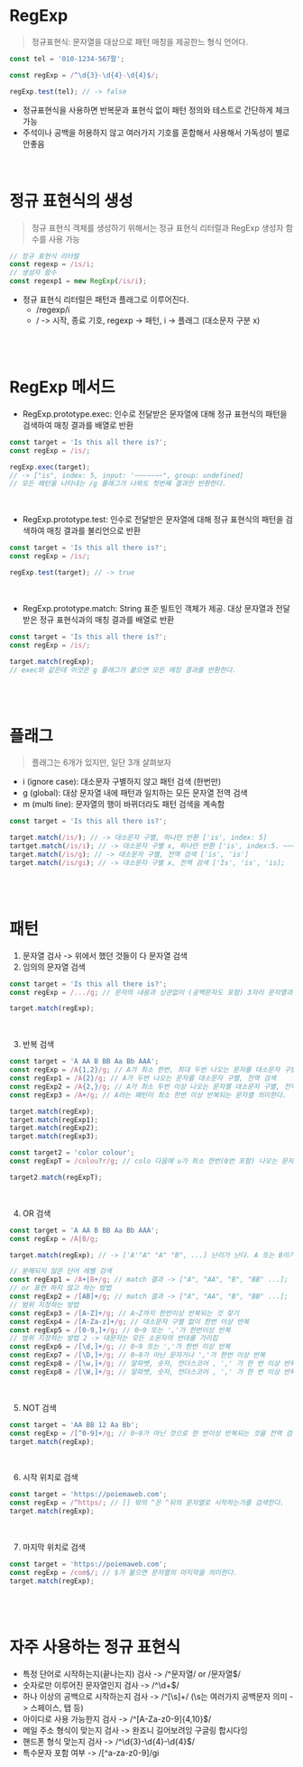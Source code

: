 # RegExp

> 정규표현식: 문자열을 대상으로 패턴 매칭을 제공한느 형식 언어다.

```jsx
const tel = '010-1234-567팔';

const regExp = /^\d{3}-\d{4}-\d{4}$/;

regExp.test(tel); // -> false
```

- 정규표현식을 사용하면 반복문과 표현식 없이 패턴 정의와 테스트로 간단하게 체크 가능
- 주석이나 공백을 허용하지 않고 여러가지 기호를 혼합해서 사용해서 가독성이 별로 안좋음

<br />

# 정규 표현식의 생성

> 정규 표현식 객체를 생성하기 위해서는 정규 표현식 리터럴과 RegExp 생성자 함수를 사용 가능

```jsx
// 정규 표현식 리터럴
const regexp = /is/i;
// 생성자 함수
const regexp1 = new RegExp(/is/i);
```

- 정규 표현식 리터럴은 패턴과 플래그로 이루어진다.
  - /regexp/i
  - / -> 시작, 종료 기호, regexp -> 패턴, i -> 플래그 (대소문자 구분 x)

<br />
<br />

# RegExp 메서드

- RegExp.prototype.exec: 인수로 전달받은 문자열에 대해 정규 표현식의 패턴을 검색하여 매칭 결과를 배열로 반환

```jsx
const target = 'Is this all there is?';
const regExp = /is/;

regExp.exec(target);
// -> ["is", index: 5, input: '~~~~~~~", group: undefined]
// 모든 패턴을 나타내는 /g 플래그가 나와도 첫번째 결과만 반환한다.
```

<br />

- RegExp.prototype.test: 인수로 전달받은 문자열에 대해 정규 표현식의 패턴을 검색하여 매칭 결과를 불리언으로 반환

```jsx
const target = 'Is this all there is?';
const regExp = /is/;

regExp.test(target); // -> true
```

<br />

- RegExp.prototype.match: String 표준 빌트인 객체가 제공. 대상 문자열과 전달받은 정규 표현식과의 매칭 결과를 배열로 반환

```jsx
const target = 'Is this all there is?';
const regExp = /is/;

target.match(regExp);
// exec와 같은데 이것은 g 플래그가 붙으면 모든 매칭 결과를 반환한다.
```

<br />
<br />

# 플래그

> 플래그는 6개가 있지만, 일단 3개 살펴보자

- i (ignore case): 대소문자 구별하지 않고 패턴 검색 (한번만)
- g (global): 대상 문자열 내에 패턴과 일치하는 모든 문자열 전역 검색
- m (multi line): 문자열의 행이 바뀌더라도 패턴 검색을 계속함

```jsx
const target = 'Is this all there is?';

target.match(/is/); // -> 대소문자 구별, 하나만 반환 ['is', index: 5]
tartget.match(/is/i); // -> 대소문자 구별 x, 하나만 반환 ['is', index:5. ~~~~~]]
target.match(/is/g); // -> 대소문자 구별, 전역 검색 ['is', 'is']
target.match(/is/gi); // -> 대소문자 구별 x, 전역 검색 ['Is', 'is', 'is];
```

<br />
<br />

# 패턴

1. 문자열 검사 -> 위에서 했던 것들이 다 문자열 검색
2. 임의의 문자열 검색

```jsx
const target = 'Is this all there is?';
const regExp = /.../g; // 문자의 내용과 상관없이 (공백문자도 포함) 3자리 문자열과 매치 한다.

target.match(regExp);
```

 <br />

3. 반복 검색

```jsx
const target = 'A AA B BB Aa Bb AAA';
const regExp = /A{1,2}/g; // A가 최소 한번, 최대 두번 나오는 문자를 대소문자 구별, 전역 검색
const regExp1 = /A{2}/g; // A가 두번 나오는 문자를 대소문자 구별, 전역 검색
const regExp2 = /A{2,}/g; // A가 최소 두번 이상 나오는 문자열 대소문자 구별, 전역 검색
const regExp3 = /A+/g; // A라는 패턴이 최소 한번 이상 반복되는 문자열 의미한다.

target.match(regExp);
target.match(regExp1);
target.match(regExp2);
target.match(regExp3);

const target2 = 'color colour';
const regExpT = /colou?r/g; // colo 다음에 u가 최소 한번(0번 포함) 나오는 문자열 전역 검색

target2.match(regExpT);
```

 <br />

4. OR 검색

```jsx
const target = 'A AA B BB Aa Bb AAA';
const regExp = /A|B/g;

target.match(regExp); // -> ['A'"A" "A" "B", ...] 난리가 난다. A 또는 B이기 떄문이다.

// 분해되지 않은 단어 레벨 검색
const regExp1 = /A+|B+/g; // match 결과 -> ["A", "AA", "B", "BB" ...];
// or 표현 하지 않고 하는 방법
const regExp2 = /[AB]+/g; // match 결과 -> ["A", "AA", "B", "BB" ...];
// 범위 지정하는 방법
const regExp3 = /[A-Z]+/g; // A~Z까지 한번이상 반복되는 것 찾기
const regExp4 = /[A-Za-z]+/g; // 대소문자 구별 없이 한번 이상 반복
const regExp5 = /[0-9,]+/g; // 0~9 또는 ','가 한번이상 반복
// 범위 지정하는 방법 2 -> 대문자는 모든 소문자의 반대를 가리킴
const regExp6 = /[\d,]+/g; // 0~9 또는 ','가 한번 이상 반복
const regExp7 = /[\D,]+/g; // 0~9가 아닌 문자거나 ','가 한번 이상 반복
const regExp8 = /[\w,]+/g; // 알파벳, 숫자, 언더스코어 , ',' 가 한 번 이상 반복
const regExp8 = /[\W,]+/g; // 알파벳, 숫자, 언더스코어 , ',' 가 한 번 이상 반복
```

<br />

5. NOT 검색

```jsx
const target = 'AA BB 12 Aa Bb';
const regExp = /[^0-9]+/g; // 0~9가 아닌 것으로 한 번이상 반복되는 것을 전역 검색
target.match(regExp);
```

<br />

6. 시작 위치로 검색

```jsx
const target = 'https://poiemaweb.com';
const regExp = /^https/; // [] 밖의 ^은 ^뒤의 문자열로 시작하는가를 검색한다.
target.match(regExp);
```

<br />

7. 마지막 위치로 검색

```jsx
const target = 'https://poiemaweb.com';
const regExp = /com$/; // $가 붙으면 문자열의 마지막을 의미한다.
target.match(regExp);
```

<br />
<br />

# 자주 사용하는 정규 표현식

- 특정 단어로 시작하는지(끝나는지) 검사 -> /^문자열/ or /문자열$/
- 숫자로만 이루어진 문자열인지 검사 -> /^\d+$/
- 하나 이상의 공백으로 시작하는지 검사 -> /^[\s]+/ (\s는 여러가지 공백문자 의미 -> 스페이스, 탭 등)
- 아이디로 사용 가능한지 검사 -> /^[A-Za-z0-9]{4,10}$/
- 메일 주소 형식이 맞는지 검사 -> 완죠니 길어보려잉 구글링 합시다잉
- 핸드폰 형식 맞는지 검사 -> /^\d{3}-\d{4}-\d{4}$/
- 특수문자 포함 여부 -> /[^a-za-z0-9]/gi
